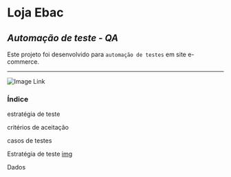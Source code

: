 # **Loja Ebac** 
## *Automação de teste - QA*
Este projeto foi desenvolvido para `automação de testes` em site e-commerce.
___
![Image Link]()

### Índice

estratégia de teste

critérios de aceitação

casos de testes


Estratégia de teste [img](https://github.com/felipcb/EbacTestePonta/blob/main/images/ebacLoja.png)

Dados


